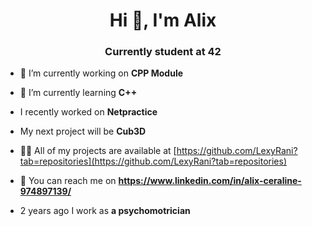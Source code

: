 <h1 align="center">Hi 👋, I'm Alix</h1>
<h3 align="center">Currently student at 42</h3>

- 🔭 I’m currently working on **CPP Module**

- 🌱 I’m currently learning **C++**

- I recently worked on **Netpractice**

- My next project will be **Cub3D**

- 👨‍💻 All of my projects are available at [https://github.com/LexyRani?tab=repositories](https://github.com/LexyRani?tab=repositories)

- 💬 You can reach me on **https://www.linkedin.com/in/alix-ceraline-974897139/**

- 2 years ago I work as **a psychomotrician**
